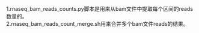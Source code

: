 1.rnaseq_bam_reads_counts.py脚本是用来从bam文件中提取每个区间的reads数量的。  
2.rnaseq_bam_reads_count_merge.sh用来合并多个bam文件reads的结果。  
